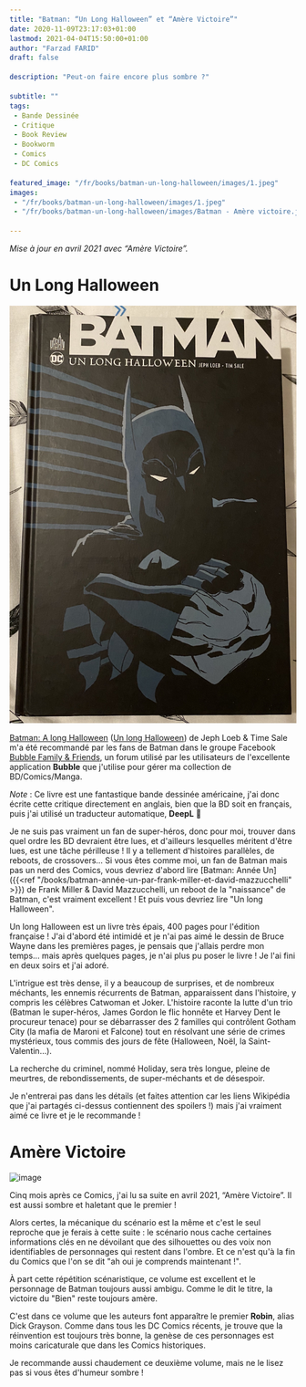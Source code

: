 ```yaml
---
title: "Batman: “Un Long Halloween” et “Amère Victoire”"
date: 2020-11-09T23:17:03+01:00
lastmod: 2021-04-04T15:50:00+01:00
author: "Farzad FARID"
draft: false

description: "Peut-on faire encore plus sombre ?"

subtitle: ""
tags:
 - Bande Dessinée
 - Critique
 - Book Review
 - Bookworm
 - Comics
 - DC Comics

featured_image: "/fr/books/batman-un-long-halloween/images/1.jpeg" 
images:
 - "/fr/books/batman-un-long-halloween/images/1.jpeg"
 - "/fr/books/batman-un-long-halloween/images/Batman - Amère victoire.jpeg"

---
```


*Mise à jour en avril 2021 avec “Amère Victoire”.*

# Un Long Halloween

![image](images/1.jpeg#layoutTextWidth)

[Batman: A long Halloween](https://en.wikipedia.org/wiki/Batman:_The_Long_Halloween) ([Un long Halloween](https://fr.wikipedia.org/wiki/Batman_:_Un_long_Halloween>)) de Jeph Loeb & Time Sale m'a été recommandé par les fans de Batman dans le groupe Facebook [Bubble Family & Friends](https://www.facebook.com/groups/BubbleBD), un forum utilisé par les utilisateurs de l'excellente application **Bubble** que j'utilise pour gérer ma collection de BD/Comics/Manga.

*Note* : Ce livre est une fantastique bande dessinée américaine, j'ai donc écrite cette critique directement en anglais, bien que la BD soit en français, puis j'ai utilisé un traducteur automatique, **DeepL** :slightly_smiling_face:  

Je ne suis pas vraiment un fan de super-héros, donc pour moi, trouver dans quel ordre les BD devraient être lues, et d'ailleurs lesquelles méritent d'être lues, est une tâche périlleuse ! Il y a tellement d'histoires parallèles, de reboots, de crossovers... Si vous êtes comme moi, un fan de Batman mais pas un nerd des Comics, vous devriez d'abord lire [Batman: Année Un]({{<ref "/books/batman-année-un-par-frank-miller-et-david-mazzucchelli" >}}) de Frank Miller & David Mazzucchelli, un reboot de la "naissance" de Batman, c'est vraiment excellent ! Et puis vous devriez lire "Un long Halloween".

Un long Halloween est un livre très épais, 400 pages pour l'édition française ! J'ai d'abord été intimidé et je n'ai pas aimé le dessin de Bruce Wayne dans les premières pages, je pensais que j'allais perdre mon temps... mais après quelques pages, je n'ai plus pu poser le livre ! Je l'ai fini en deux soirs et j'ai adoré. 

L'intrigue est très dense, il y a beaucoup de surprises, et de nombreux méchants, les ennemis récurrents de Batman, apparaissent dans l'histoire, y compris les célèbres Catwoman et Joker. L'histoire raconte la lutte d'un trio (Batman le super-héros, James Gordon le flic honnête et Harvey Dent le procureur tenace) pour se débarrasser des 2 familles qui contrôlent Gotham City (la mafia de Maroni et Falcone) tout en résolvant une série de crimes mystérieux, tous commis des jours de fête (Halloween, Noël, la Saint-Valentin...).

La recherche du criminel, nommé Holiday, sera très longue, pleine de meurtres, de rebondissements, de super-méchants et de désespoir. 

Je n'entrerai pas dans les détails (et faites attention car les liens Wikipédia que j'ai partagés ci-dessus contiennent des spoilers !) mais j'ai vraiment aimé ce livre et je le recommande ! 

# Amère Victoire

![image](images/Batman%20-%20Amère%20victoire.jpeg#layoutTextWidth)

Cinq mois après ce Comics, j'ai lu sa suite en avril 2021, “Amère Victoire”. Il est aussi sombre et
haletant que le premier ! 

Alors certes, la mécanique du scénario est la même et c'est le seul
reproche que je ferais à cette suite : le scénario nous cache certaines informations clés en ne
dévoilant que des silhouettes ou des voix non identifiables de personnages qui restent dans l'ombre.
Et ce n'est qu'à la fin du Comics que l'on se dit "ah oui je comprends maintenant !".

À part cette répétition scénaristique, ce volume est excellent et le personnage de Batman
toujours aussi ambigu. Comme le dit le titre, la victoire du "Bien" reste toujours amère.

C'est dans ce volume que les auteurs font apparaître le premier **Robin**, alias Dick Grayson.
Comme dans tous les DC Comics récents, je trouve que la réinvention est toujours très bonne,
la genèse de ces personnages est moins caricaturale que dans les Comics historiques.

Je recommande aussi chaudement ce deuxième volume, mais ne le lisez pas si vous êtes
d'humeur sombre !
